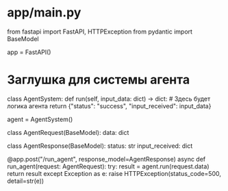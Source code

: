 # app/main.py
from fastapi import FastAPI, HTTPException
from pydantic import BaseModel

app = FastAPI()

# Заглушка для системы агента
class AgentSystem:
    def run(self, input_data: dict) -> dict:
        # Здесь будет логика агента
        return {"status": "success", "input_received": input_data}

agent = AgentSystem()

class AgentRequest(BaseModel):
    data: dict

class AgentResponse(BaseModel):
    status: str
    input_received: dict

@app.post("/run_agent", response_model=AgentResponse)
async def run_agent(request: AgentRequest):
    try:
        result = agent.run(request.data)
        return result
    except Exception as e:
        raise HTTPException(status_code=500, detail=str(e))